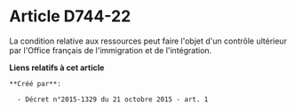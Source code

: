 # Article D744-22

La condition relative aux ressources peut faire l'objet d'un contrôle ultérieur par l'Office français de l'immigration et de
l'intégration.

**Liens relatifs à cet article**

	**Créé par**:

	  - Décret n°2015-1329 du 21 octobre 2015 - art. 1
